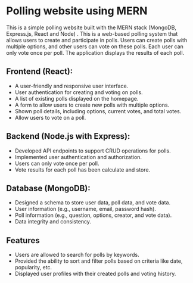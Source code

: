 # Polling website using MERN

This is a simple polling website built with the MERN stack (MongoDB, Express.js, React and Node) . This is a web-based polling system that allows users to create and participate in polls. Users can create polls with multiple options, and other users can vote on these polls. Each user can only vote once per poll. The application displays the results of each poll.

## Frontend (React):

- A user-friendly and responsive user interface.
- User authentication for creating and voting on polls.
- A list of existing polls displayed on the homepage.
- A form to allow users to create new polls with multiple options.
- Shown poll details, including options, current votes, and total votes.
- Allow users to vote on a poll.

## Backend (Node.js with Express):

- Developed API endpoints to support CRUD operations for polls.
- Implemented user authentication and authorization.
- Users can only vote once per poll.
- Vote results for each poll has been calculate and store.

## Database (MongoDB):

- Designed a schema to store user data, poll data, and vote data.
- User information (e.g., username, email, password hash).
- Poll information (e.g., question, options, creator, and vote data).
- Data integrity and consistency.

## Features

- Users are allowed to search for polls by keywords.
- Provided the ability to sort and filter polls based on criteria like date, popularity, etc.
- Displayed user profiles with their created polls and voting history.

